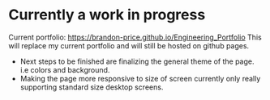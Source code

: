 # Currently a work in progress

Current portfolio: https://brandon-price.github.io/Engineering_Portfolio
This will replace my current portfolio and will still be hosted on github pages. 

- Next steps to be finished are finalizing the general theme of the page. i.e colors and background.
- Making the page more responsive to size of screen currently only really supporting standard size desktop screens.
